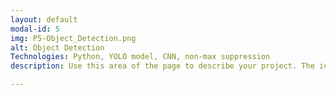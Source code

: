 ```yaml
---
layout: default
modal-id: 5
img: P5-Object_Detection.png  
alt: Object Detection 
Technologies: Python, YOLO model, CNN, non-max suppression
description: Use this area of the page to describe your project. The icon above is part of a free icon set by <a href="https://sellfy.com/p/8Q9P/jV3VZ/">Flat Icons</a>. On their website, you can download their free set with 16 icons, or you can purchase the entire set with 146 icons for only $12!

---
```


